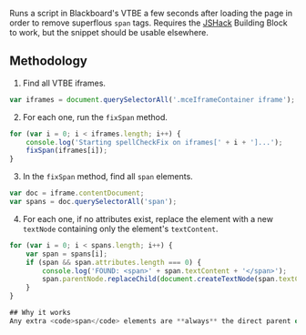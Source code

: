 Runs a script in Blackboard's VTBE a few seconds after loading the page in order to remove superflous <code>span</code> tags. Requires the [JSHack](https://jshack.net) Building Block to work, but the snippet should be usable elsewhere.

## Methodology

1) Find all VTBE iframes.
```javascript
var iframes = document.querySelectorAll('.mceIframeContainer iframe');        
```
2) For each one, run the <code>fixSpan</code> method.
```javascript
for (var i = 0; i < iframes.length; i++) {
    console.log('Starting spellCheckFix on iframes[' + i + ']...');
    fixSpan(iframes[i]);        
}
```
3) In the <code>fixSpan</code> method, find all <code>span</code> elements.
```javascript
var doc = iframe.contentDocument;
var spans = doc.querySelectorAll('span');
```
4) For each one, if no attributes exist, replace the element with a new <code>textNode</code> containing only the element's <code>textContent</code>.
```javascript
for (var i = 0; i < spans.length; i++) {
    var span = spans[i];            
    if (span && span.attributes.length === 0) {
        console.log('FOUND: <span>' + span.textContent + '</span>');
        span.parentNode.replaceChild(document.createTextNode(span.textContent), span);                
    }
}

## Why it works
Any extra <code>span</code> elements are **always** the direct parent of the <code>textNode</code> containing the "misspelled" word (or of another extra <code>span</code> element). Formatting or inline styling would occur outside that scope and would thus be unaffected.
